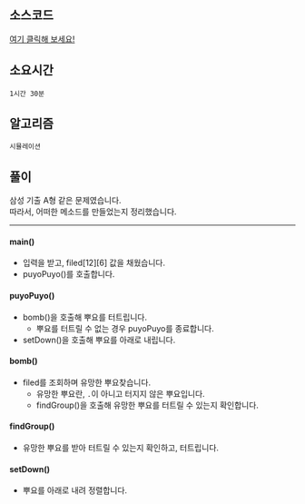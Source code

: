 ## 소스코드
[여기 클릭해 보세요!](https://github.com/BE-Archive/Algorithm-Study/blob/main/wnso-kim/Week_36/BOJ_28017_게임을_클리어하자/BOJ_28017_게임을_클리어하자.java)

## 소요시간
`1시간 30분`

## 알고리즘
`시뮬레이션`

## 풀이
삼성 기출 A형 같은 문제였습니다.   
따라서, 어떠한 메소드를 만들었는지 정리했습니다.   

---

#### main()
- 입력을 받고, filed[12][6] 값을 채웠습니다.
- puyoPuyo()를 호출합니다.

#### puyoPuyo()
- bomb()을 호출해 뿌요를 터트립니다.
  - 뿌요를 터트릴 수 없는 경우 puyoPuyo를 종료합니다.
- setDown()을 호출해 뿌요를 아래로 내립니다.

#### bomb()
- filed를 조회하며 유망한 뿌요찾습니다.
  - 유망한 뿌요란, `.`이 아니고 터지지 않은 뿌요입니다.
  - findGroup()을 호출해 유망한 뿌요를 터트릴 수 있는지 확인합니다.

#### findGroup()
- 유망한 뿌요를 받아 터트릴 수 있는지 확인하고, 터트립니다.

#### setDown()
- 뿌요를 아래로 내려 정렬합니다.